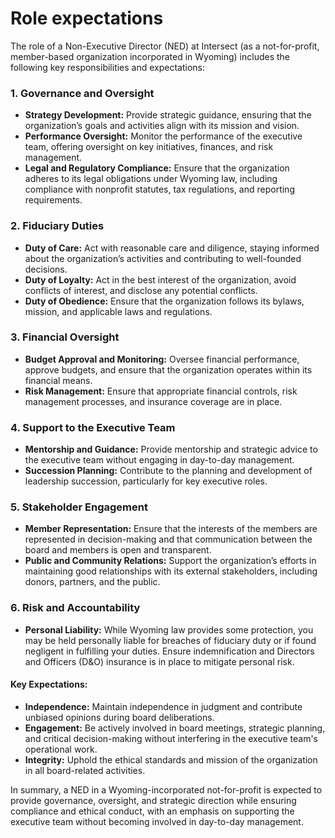 # Role expectations

The role of a Non-Executive Director (NED) at Intersect (as a not-for-profit, member-based organization incorporated in Wyoming) includes the following key responsibilities and expectations:

### 1. **Governance and Oversight**

* **Strategy Development:** Provide strategic guidance, ensuring that the organization’s goals and activities align with its mission and vision.
* **Performance Oversight:** Monitor the performance of the executive team, offering oversight on key initiatives, finances, and risk management.
* **Legal and Regulatory Compliance:** Ensure that the organization adheres to its legal obligations under Wyoming law, including compliance with nonprofit statutes, tax regulations, and reporting requirements.

### 2. **Fiduciary Duties**

* **Duty of Care:** Act with reasonable care and diligence, staying informed about the organization’s activities and contributing to well-founded decisions.
* **Duty of Loyalty:** Act in the best interest of the organization, avoid conflicts of interest, and disclose any potential conflicts.
* **Duty of Obedience:** Ensure that the organization follows its bylaws, mission, and applicable laws and regulations.

### 3. **Financial Oversight**

* **Budget Approval and Monitoring:** Oversee financial performance, approve budgets, and ensure that the organization operates within its financial means.
* **Risk Management:** Ensure that appropriate financial controls, risk management processes, and insurance coverage are in place.

### 4. **Support to the Executive Team**

* **Mentorship and Guidance:** Provide mentorship and strategic advice to the executive team without engaging in day-to-day management.
* **Succession Planning:** Contribute to the planning and development of leadership succession, particularly for key executive roles.

### 5. **Stakeholder Engagement**

* **Member Representation:** Ensure that the interests of the members are represented in decision-making and that communication between the board and members is open and transparent.
* **Public and Community Relations:** Support the organization’s efforts in maintaining good relationships with its external stakeholders, including donors, partners, and the public.

### 6. **Risk and Accountability**

* **Personal Liability:** While Wyoming law provides some protection, you may be held personally liable for breaches of fiduciary duty or if found negligent in fulfilling your duties. Ensure indemnification and Directors and Officers (D\&O) insurance is in place to mitigate personal risk.

#### Key Expectations:

* **Independence:** Maintain independence in judgment and contribute unbiased opinions during board deliberations.
* **Engagement:** Be actively involved in board meetings, strategic planning, and critical decision-making without interfering in the executive team's operational work.
* **Integrity:** Uphold the ethical standards and mission of the organization in all board-related activities.

In summary, a NED in a Wyoming-incorporated not-for-profit is expected to provide governance, oversight, and strategic direction while ensuring compliance and ethical conduct, with an emphasis on supporting the executive team without becoming involved in day-to-day management.
